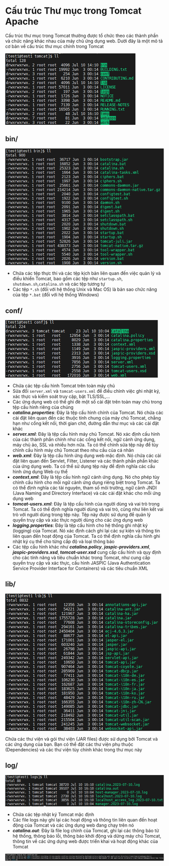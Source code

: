 # Cấu trúc Thư mục trong Tomcat Apache

Cấu trúc thư mục trong Tomcat thường được tổ chức theo các thành phần và chức năng khác nhau của máy chủ ứng dụng web. Dưới đây là một mô tả cơ bản về cấu trúc thư mục chính trong Tomcat

![img](./imgs/tomcat6.png)

## bin/

![img](./imgs/tomcat7.png)

- Chứa các tệp thực thi và các tệp kịch bản liên quan đến việc quản lý và điều khiển Tomcat, bao gồm các tệp như `startup.sh`, `shutdown.sh`,`catalina.sh` và các tệp tương tự
- Các tệp `*.sh` (đối với hệ thống Unix và Mac OS) là bản sao chức năng của tệp `*.bat` (đối với hệ thống Windows)

## conf/

![img](./imgs/tomcat8.png)

- Chứa các tệp cấu hình Tomcat trên toàn máy chủ
- Sửa đổi `server.xml` và `tomcat-users.xml` để điều chỉnh việc ghi nhật ký, xác thực và kiểm soát truy cập, bật TLS/SSL,...
- Các ứng dụng web có thể ghi đè một số cài đặt trên toàn may chủ trong tệp cấu hình riêng của chúng
- ***catalina.properties***: Đây là tệp cấu hình chính của Tomcat. Nó chứa các cài đặt liên quan đến các thuộc tính chung của máy chủ Tomcat, chẳng hạn như cổng kết nối, thời gian chờ, đường dẫn thư mục và các cài đặt khác
- ***server.xml***: Đây là tệp cấu hình máy chủ Tomcat. Nó xác định cấu hình của các thành phần chính như các cổng kết nối, ngữ cảnh ứng dụng, máy chủ ảo, SSL và nhiều hơn nữa. Ta có thể chỉnh sửa tệp này để tùy chỉnh cấu hình máy chủ Tomcat theo nhu cầu của cá nhân
- ***web.xml***: Đây là tệp cấu hình ứng dụng web mặc định. Nó chứa các cài đặt liên quan đến Servlet, Filter, Listener và các thành phần phần khác của ứng dụng web. Ta có thể sử dụng tệp này để định nghĩa các cấu hình ứng dụng Web cụ thể
- ***context.xml***: Đây là tệp cấu hình ngữ cảnh ứng dụng. Nó cho phép tùy chỉnh cấu hình cho mỗi ngữ cảnh ứng dụng riêng biệt trong Tomcat. Ta có thể định nghĩa các tài nguyên, tham số môi trường, ngữ cảnh JNDI (Java Naming and Directory Interface)  và các cài đặt khác cho mỗi ứng dụng web
- ***tomcat-users.xml***: Đây là tệp cấu hình của người dùng và vai trò trong Tomcat. Ta có thể định nghĩa người dùng và vai trò, cũng như liên kết vai trò với người dùng trong tệp này. Tệp này được sử dụng để quản lý quyền truy cập và xác thực người dùng cho các ứng dụng web
- ***logging.properties***: Đây là tệp cấu hình cho hệ thống ghi nhật ký (logging) của Tomcat. Nó xác định cách ghi lại các sự kiện và thông tin liên quan đến hoạt động của Tomcat. Ta có thể định nghĩa cấu hình ghi nhật ký cụ thể cho từng cấp độ và loại thông báo 
- Các tệp cấu hình khác như ***catalina.policy***, ***jaspic-providers.xml***, ***jaspic-providers.xsd***, ***tomcat-user.xsd*** cung cấp cấu hình và quy định cho các tính năng và tiêu chuẩn khác trong Tomcat, như cung cấp quyền truy cập và xác thực, cấu hình JASPIC (Java Authentication Service Provider Interface for Containers) và các tiêu chuẩn XML

## lib/

![img](./imgs/tomcat9.png)

Chứa các thư viện và gói thư viện (JAR files) được sử dụng bởi Tomcat và các ứng dụng của bạn. Bạn có thể đặt các thư viện phụ thuộc (Dependencies) và các thư viện tùy chính khác trong thư mục này

## log/

![img](./imgs/tomcat10.png)

- Chứa các tệp  nhật ký Tomcat mặc định
- Các file logs này ghi lại các hoạt động và thông tin liên quan đến hoạt động của Tomcat và các ứng dụng web đang chạy trên nó
- ***catalina.out***: Đây là file log chính của Tomcat, ghi lại các thông báo từ hệ thống, thông báo lỗi, thông báo khởi động  và dừng máy chủ Tomcat, thông tin về các ứng dựng web được triển khai và hoạt động khác của Tomcat

![img](./imgs/tomcat11.png)

